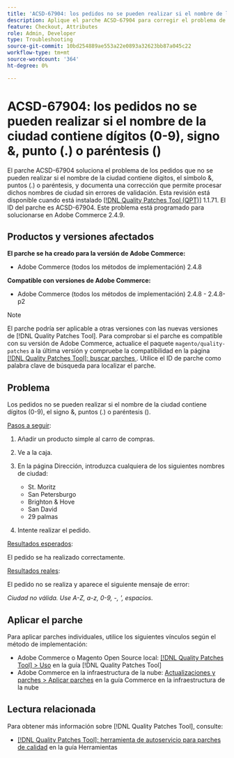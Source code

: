 ```yaml
---
title: 'ACSD-67904: los pedidos no se pueden realizar si el nombre de la ciudad contiene dígitos (0-9), signo &, punto (.) o paréntesis ()'
description: Aplique el parche ACSD-67904 para corregir el problema de Adobe Commerce en el que la desprotección falla cuando los nombres de ciudades contienen dígitos (0-9), signo &, puntos (.) o paréntesis ().
feature: Checkout, Attributes
role: Admin, Developer
type: Troubleshooting
source-git-commit: 10bd254889ae553a22e0893a32623bb87a045c22
workflow-type: tm+mt
source-wordcount: '364'
ht-degree: 0%

---
```



# ACSD-67904: los pedidos no se pueden realizar si el nombre de la ciudad contiene dígitos (0-9), signo &amp;, punto (.) o paréntesis ()

El parche ACSD-67904 soluciona el problema de los pedidos que no se pueden realizar si el nombre de la ciudad contiene dígitos, el símbolo &amp;, puntos (.) o paréntesis, y documenta una corrección que permite procesar dichos nombres de ciudad sin errores de validación. Esta revisión está disponible cuando está instalado [[!DNL Quality Patches Tool (QPT)]](/help/tools/quality-patches-tool/quality-patches-tool-to-self-serve-quality-patches.md) 1.1.71. El ID del parche es ACSD-67904. Este problema está programado para solucionarse en Adobe Commerce 2.4.9.

## Productos y versiones afectados

**El parche se ha creado para la versión de Adobe Commerce:**

* Adobe Commerce (todos los métodos de implementación) 2.4.8

**Compatible con versiones de Adobe Commerce:**

* Adobe Commerce (todos los métodos de implementación) 2.4.8 - 2.4.8-p2

>[!NOTE]
>
>El parche podría ser aplicable a otras versiones con las nuevas versiones de [!DNL Quality Patches Tool]. Para comprobar si el parche es compatible con su versión de Adobe Commerce, actualice el paquete `magento/quality-patches` a la última versión y compruebe la compatibilidad en la página [[!DNL Quality Patches Tool]: buscar parches ](https://experienceleague.adobe.com/tools/commerce-quality-patches/index.html). Utilice el ID de parche como palabra clave de búsqueda para localizar el parche.

## Problema

Los pedidos no se pueden realizar si el nombre de la ciudad contiene dígitos (0-9), el signo &amp;, puntos (.) o paréntesis ().

<u>Pasos a seguir</u>:

1. Añadir un producto simple al carro de compras.
1. Ve a la caja.
1. En la página Dirección, introduzca cualquiera de los siguientes nombres de ciudad:

   * St. Moritz
   * San Petersburgo
   * Brighton &amp; Hove
   * San David
   * 29 palmas

1. Intente realizar el pedido.


<u>Resultados esperados</u>:

El pedido se ha realizado correctamente.

<u>Resultados reales</u>:

El pedido no se realiza y aparece el siguiente mensaje de error:

*Ciudad no válida. Use A-Z, a-z, 0-9, -, &#39;, espacios*.


## Aplicar el parche

Para aplicar parches individuales, utilice los siguientes vínculos según el método de implementación:

* Adobe Commerce o Magento Open Source local: [[!DNL Quality Patches Tool] > Uso](/help/tools/quality-patches-tool/usage.md) en la guía [!DNL Quality Patches Tool]
* Adobe Commerce en la infraestructura de la nube: [Actualizaciones y parches > Aplicar parches](https://experienceleague.adobe.com/docs/commerce-cloud-service/user-guide/develop/upgrade/apply-patches.html) en la guía Commerce en la infraestructura de la nube

## Lectura relacionada

Para obtener más información sobre [!DNL Quality Patches Tool], consulte:

* [[!DNL Quality Patches Tool]: herramienta de autoservicio para parches de calidad](/help/tools/quality-patches-tool/quality-patches-tool-to-self-serve-quality-patches.md) en la guía Herramientas
